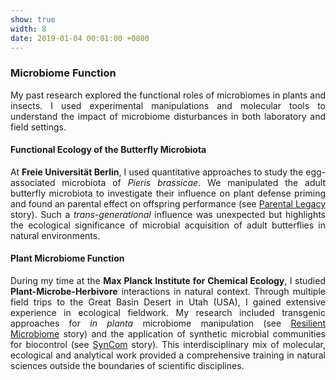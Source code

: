 ```yaml
---
show: true
width: 8
date: 2019-01-04 00:01:00 +0800
---
```


<div class="p-4">
    <h3>Microbiome Function</h3> <div style="text-align: justify;">
        <p>
       My past research explored the functional roles of microbiomes in plants and insects. I used experimental manipulations and molecular tools to understand the impact of microbiome disturbances in both laboratory and field settings.  </p> </div>
           <h4>Functional Ecology of the Butterfly Microbiota</h4> <div style="text-align: justify;">
           At <strong>Freie Universität Berlin</strong>, I used quantitative approaches to study the egg-associated microbiota of <i>Pieris brassicae</i>. We manipulated the adult butterfly microbiota to investigate their influence on plant defense priming and found an parental effect on offspring performance (see <a href="#Parental-Legacy">Parental Legacy</a> story). Such a <i>trans-generational</i> influence was unexpected but highlights the ecological significance of microbial acquisition of adult butterflies in natural environments. 
          </div>
          <h4>Plant Microbiome Function</h4> <div style="text-align: justify;">
            During my time at the <strong>Max Planck Institute for Chemical Ecology</strong>, I studied <strong>Plant-Microbe-Herbivore</strong> interactions in natural context. Through multiple field trips to the Great Basin Desert in Utah (USA), I gained extensive experience in ecological fieldwork. My research included transgenic approaches for <i>in planta</i> microbiome manipulation (see <a href="#Resilient-Microbiome">Resilient Microbiome</a> story) and the application of synthetic microbial communities for biocontrol (see <a href="#SynCom">SynCom</a> story). This interdisciplinary mix of molecular, ecological and analytical work provided a comprehensive training in natural sciences outside the boundaries of scientific disciplines.  </div>
    </div>
